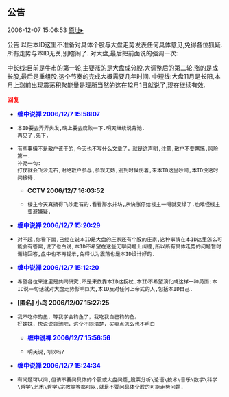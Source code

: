 ## 公告
2006-12-07 15:06:53
[原址▸](http://www.fxgan.com/chan_time/2006_07_12/415.htm)



 公告
    以后本ID这里不准备对具体个股与大盘走势发表任何具体意见,免得各位狐疑.所有走势与本ID无关,别瞎闹了.
    对大盘,最后把前面说的强调一次:


 中长线:目前是牛市的第一轮,主要涨的是大盘成分股.大调整后的第二轮,涨的是成长股,最后是重组股.这个节奏的完成大概需要几年时间.
    中短线:大盘11月是长阳,本月上涨前出现震荡积聚能量是理所当然的这在12月1日就说了,现在继续有效.





<font color='red'>**回复**</font>


- **<font color='blue'>缠中说禅 2006/12/7 15:58:07</font>**
- ```
  本ID要去弄弄头发,晚上要去腐败一下.明天继续说背驰.
  再见了,先下.
  ```
- ```
  有些事情不是散户该干的,今天也不写什么文章了，就是这声明,注意,散户不要瞎搞,风险第一. 
  补充一句:
  打仗就会飞沙走石,谢绝散户参与,参观无妨,别到时候伤着,来本ID这里吵闹,本ID没这时间接待.
  ```
   - **CCTV 2006/12/7 16:03:52**
   - ```
     楼主今天真搞得飞沙走石的.看看那水井坊,从快涨停给楼主一喝就变绿了.也难怪楼主要避嫌疑.
     ```
- **<font color='blue'>缠中说禅 2006/12/7 15:20:29</font>**
- ```
  对不起,你看下面,已经在说本ID是大盘的庄家还有个股的庄家,这种事情在本ID这里怎么可能会有答案,说了也白说,本ID不希望在这些无聊问题上纠缠,所以所有具体走势的问题暂时谢绝回答,盘中也不再提示,免得认为震荡也是本ID设计好的.
  ```
- **<font color='blue'>缠中说禅 2006/12/7 15:12:20</font>**
- ```
  希望各位来这里是共同研究,不是来依靠本ID这拐杖.本ID不希望演化成这样一种局面:本ID说一句话就对大盘走势影响巨大,本ID反对任何上帝式的人,包括本ID自己.
  ```
- **[匿名] 小鸟  2006/12/07 15:27:25**
- ```
  我不吃你的鱼，等我学会钓鱼了，我吃我自己钓的鱼。
  好妹妹，快说说背驰吧，这个不同清楚，买卖点怎么也不明白 
  ```
   - **<font color='blue'>缠中说禅 2006/12/7 15:56:56</font>**
   - ```
     明天说,可以吗?
     ```
- **<font color='blue'>缠中说禅 2006/12/7 15:24:34</font>**
- ```
  有问题可以问,但请不要问具体的个股或大盘问题,股票分析\论语\技术\音乐\数学\科学\哲学\艺术\哲学\宗教等等都可以,就是不要问具体个股的可能走势问题.
  ```
